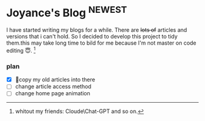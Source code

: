 # Joyance's Blog <sup>NEWEST</sup>
I have started writing my blogs for a while. There are ~~lots of~~ articles and versions that i can't hold. So I decided to develop this project to tidy them.this may take long time to bild for me because I'm not master on code editing 😇. [^1]

### plan
- [x] 🎉copy my old articles into there
- [ ] change article access method
- [ ] change home page animation

[^1]: whitout my friends: Cloude\Chat-GPT and so on.

